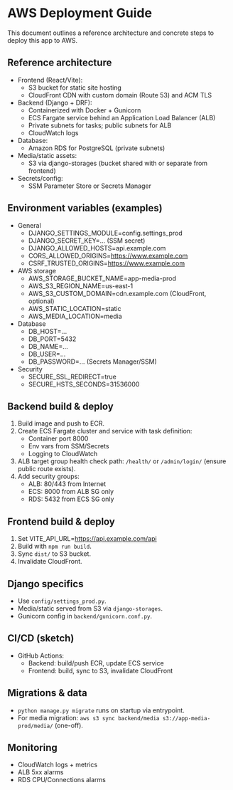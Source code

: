# AWS Deployment Guide

This document outlines a reference architecture and concrete steps to deploy this app to AWS.

## Reference architecture
- Frontend (React/Vite):
  - S3 bucket for static site hosting
  - CloudFront CDN with custom domain (Route 53) and ACM TLS
- Backend (Django + DRF):
  - Containerized with Docker + Gunicorn
  - ECS Fargate service behind an Application Load Balancer (ALB)
  - Private subnets for tasks; public subnets for ALB
  - CloudWatch logs
- Database:
  - Amazon RDS for PostgreSQL (private subnets)
- Media/static assets:
  - S3 via django-storages (bucket shared with or separate from frontend)
- Secrets/config:
  - SSM Parameter Store or Secrets Manager

## Environment variables (examples)
- General
  - DJANGO_SETTINGS_MODULE=config.settings_prod
  - DJANGO_SECRET_KEY=... (SSM secret)
  - DJANGO_ALLOWED_HOSTS=api.example.com
  - CORS_ALLOWED_ORIGINS=https://www.example.com
  - CSRF_TRUSTED_ORIGINS=https://www.example.com
- AWS storage
  - AWS_STORAGE_BUCKET_NAME=app-media-prod
  - AWS_S3_REGION_NAME=us-east-1
  - AWS_S3_CUSTOM_DOMAIN=cdn.example.com (CloudFront, optional)
  - AWS_STATIC_LOCATION=static
  - AWS_MEDIA_LOCATION=media
- Database
  - DB_HOST=...
  - DB_PORT=5432
  - DB_NAME=...
  - DB_USER=...
  - DB_PASSWORD=... (Secrets Manager/SSM)
- Security
  - SECURE_SSL_REDIRECT=true
  - SECURE_HSTS_SECONDS=31536000

## Backend build & deploy
1. Build image and push to ECR.
2. Create ECS Fargate cluster and service with task definition:
   - Container port 8000
   - Env vars from SSM/Secrets
   - Logging to CloudWatch
3. ALB target group health check path: `/health/` or `/admin/login/` (ensure public route exists).
4. Add security groups:
   - ALB: 80/443 from Internet
   - ECS: 8000 from ALB SG only
   - RDS: 5432 from ECS SG only

## Frontend build & deploy
1. Set VITE_API_URL=https://api.example.com/api
2. Build with `npm run build`.
3. Sync `dist/` to S3 bucket.
4. Invalidate CloudFront.

## Django specifics
- Use `config/settings_prod.py`.
- Media/static served from S3 via `django-storages`.
- Gunicorn config in `backend/gunicorn.conf.py`.

## CI/CD (sketch)
- GitHub Actions:
  - Backend: build/push ECR, update ECS service
  - Frontend: build, sync to S3, invalidate CloudFront

## Migrations & data
- `python manage.py migrate` runs on startup via entrypoint.
- For media migration: `aws s3 sync backend/media s3://app-media-prod/media/` (one-off).

## Monitoring
- CloudWatch logs + metrics
- ALB 5xx alarms
- RDS CPU/Connections alarms
